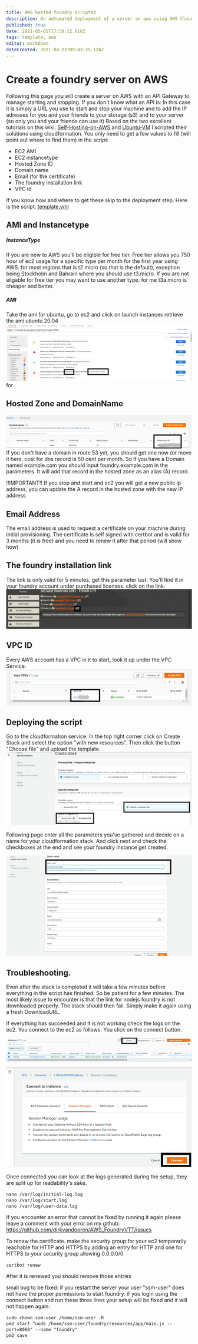 ```yaml
---
title: AWS hosted foundry scripted
description: An automated deployment of a server on aws using AWS Cloudformation script
published: true
date: 2021-05-05T17:50:12.018Z
tags: template, aws
editor: markdown
dateCreated: 2021-04-23T09:43:25.124Z
---
```


# Create a foundry server on AWS


Following this page you will create a server on AWS with an API Gateway to manage starting and stopping. If you don't know what an API is: In this case it is simply a URL you use to start and stop your machine and to add the IP adresses for you and your friends to your storage (s3) and to your server (so only you and your friends can use it)
Based on the two excellent tutorials on this wiki: [Self-Hosting-on-AWS](/en/setup/hosting/Self-Hosting-on-AWS) and [Ubuntu-VM](/en/setup/hosting/Ubuntu-VM) I scripted their solutions using cloudformation. You only need to get a few values to fill (will point out where to find them) in the script:

  - EC2 AMI
  - EC2 instancetype
  - Hosted Zone ID
  - Domain name 
  - Email (for the certificate) 
  - The foundry installation link
  - VPC Id
  
 If you know how and where to get these skip to the deployment step.
 Here is the script: [template.yml](/development/scripted-aws-foundry-setup/template.yml)

## AMI and Instancetype

##### InstanceType
If you are new to AWS you'll be eligible for free tier. Free tier allows you 750 hour of ec2 usage for a specific type per month for the first year using AWS. for most regions that is t2.micro (so that is the default), exception being Stockholm and Bahrain where you should use t3.micro. If you are not eligable for free tier you may want to use another type, for me t3a.micro is cheaper and better. 

##### AMI
Take the ami for ubuntu, go to ec2 and click on launch instances retrieve the ami ubuntu 20.04 ![get-ami.png](/development/scripted-aws-foundry-setup/get-ami.png) for 


## Hosted Zone and DomainName
![hostedzoneid.png](/development/hostedzoneid.png)
If you don't have a domain in route 53 yet, you should get one now (or move it here, cost for dns record is 50 cent per month. So if you have a Domain named example.com you should input foundry.example.com in the parameters. It will add that record in the hosted zone as an alias (A) record. 

!!IMPORTANT!!
If you stop and start and ec2 you will get a new public ip address, you can update the A record in the hosted zone with the new IP address

## Email Address
The email address is used to request a certificate on your machine during initial provisioning. The certificate is  self signed with certbot and is valid for 3 months (it is free) and you need to renew it after that period (will show how)

## The foundry installation link
The link is only valid for 5 minutes, get this parameter last. You'll find it in your foundry account under purchased licenses. click on the link.
![foundrylink.png](/development/foundrylink.png)

## VPC ID
Every AWS account has a VPC in it to start, look it up under the VPC Service.
![vpcid.png](/development/vpcid.png)

## Deploying the script
Go to the cloudformation service. In the top right corner click on Create Stack and select the option "with new resources". Then click the button "Choose file" and upload the template. ![upload-file.png](/development/upload-file.png)

Following page enter all the parameters you've gathered and decide on a name for your cloudformation stack. And click next and check the checkboxes at the end and see your foundry instance get created.

![parameters.png](/development/parameters.png)

## Troubleshooting.

Even after the stack is completed it will take a few minutes before everything in the script has finished. So be patient for a few minutes. The most likely issue to encounter is that the link for nodejs foundry is not downloaded properly. The stack should then fail. Simply make it again using a fresh DownloadURL.


If everything has succeeded and it is not working check the logs on the ec2. You connect to the ec2 as follows. You click on the connect button.

![connect.png](/development/scripted-aws-foundry-setup/connect.png)

![connect2.png](/development/scripted-aws-foundry-setup/connect2.png)

Once connected you can look at the logs generated during the setup, they are split up for readability's sake.
```
nano /var/log/initial-log.log
nano /var/log/start.log
nano /var/log/user-data.log
```

If you encounter an error that cannot be fixed by running it again please leave a comment with your error on my github: https://github.com/dirkvandooren/AWS_FoundryVTT/issues 

To renew the certificate.
make the security group for your ec2 temporarily reachable for HTTP and HTTPS by adding an entry for HTTP and one for HTTPS to your security group allowing 0.0.0.0/0 
```
certbot renew
```
After it is renewed you should remove those entries

small bug to be fixed:
if you restart the server your user "ssm-user" does not have the proper permissions to start foundry. if you login using the connect button and run these three lines your setup will be fixed and it will not happen again:
```
sudo chown ssm-user /home/ssm-user -R
pm2 start "node /home/ssm-user/foundry/resources/app/main.js --port=8080" --name "foundry"
pm2 save
```